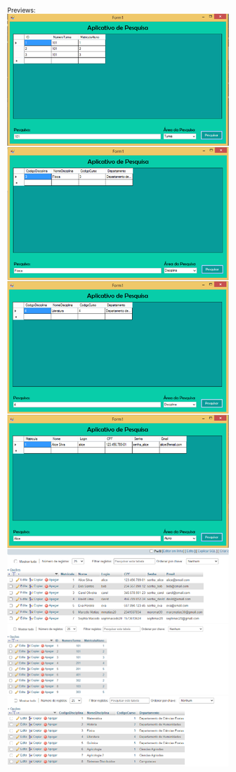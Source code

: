 Previews:
![](https://github.com/IgorCRH/Programas-CSharp/blob/main/Search%20Engine/preview1.png)
![](https://github.com/IgorCRH/Programas-CSharp/blob/main/Search%20Engine/preview2.png)
![](https://github.com/IgorCRH/Programas-CSharp/blob/main/Search%20Engine/preview3.png)
![](https://github.com/IgorCRH/Programas-CSharp/blob/main/Search%20Engine/preview4.png)
![](https://github.com/IgorCRH/Programas-CSharp/blob/main/Search%20Engine/preview5.png)
![](https://github.com/IgorCRH/Programas-CSharp/blob/main/Search%20Engine/preview6.png)
![](https://github.com/IgorCRH/Programas-CSharp/blob/main/Search%20Engine/preview7.png)

